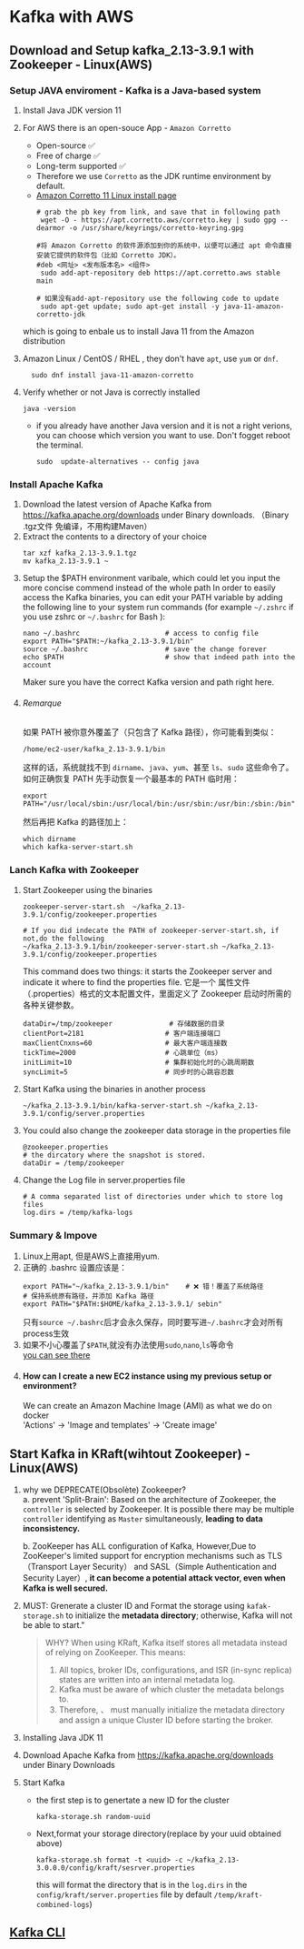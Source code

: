 # Kafka with AWS
## Download and Setup kafka_2.13-3.9.1 with Zookeeper - Linux(AWS)   
### Setup JAVA enviroment - Kafka is a Java-based system
1.  Install Java JDK version 11 
2.  For AWS there is an open-souce App - `Amazon Corretto` 
     - Open-source ✅
     - Free of charge ✅
     - Long-term supported ✅  
     - Therefore we use `Corretto` as the JDK runtime environment by default.
     - [ Amazon Corretto 11 Linux install page](https://docs.aws.amazon.com/corretto/latest/corretto-11-ug/linux-info.html)  
         ```
         # grab the pb key from link, and save that in following path     
          wget -O - https://apt.corretto.aws/corretto.key | sudo gpg --dearmor -o /usr/share/keyrings/corretto-keyring.gpg
         
         #将 Amazon Corretto 的软件源添加到你的系统中，以便可以通过 apt 命令直接安装它提供的软件包（比如 Corretto JDK）。  
         #deb <网址> <发布版本名> <组件> 
          sudo add-apt-repository deb https://apt.corretto.aws stable main
         
         # 如果没有add-apt-repository use the following code to update
          sudo apt-get update; sudo apt-get install -y java-11-amazon-corretto-jdk
         ```  
      which is going to enbale us to install Java 11 from the Amazon distribution
 3.  Amazon Linux / CentOS / RHEL , they don't have `apt`, use `yum` or `dnf`.  
     ```
       sudo dnf install java-11-amazon-corretto  
       ```

 4. Verify whether or not Java is correctly installed  
       ```
       java -version  
       ```
     - if you already have another Java version and it is not a right verions, you can choose which version you want to use. Don't fogget reboot the terminal.  
       ```
       sudo  update-alternatives -- config java
       ```
    
### Install Apache Kafka  
1. Download the latest version of Apache Kafka from https://kafka.apache.org/downloads under Binary downloads. （Binary .tgz文件 免编译，不用构建Maven）
2. Extract the contents to a directory of your choice
   ```
   tar xzf kafka_2.13-3.9.1.tgz  
   mv kafka_2.13-3.9.1 ~
   ```
3. Setup the $PATH environment varibale, which could let you input the more concise commend instead of the whole path
   In order to easily access the Kafka binaries, you can edit your PATH variable by adding the following line to your system run commands (for example `~/.zshrc` if you use zshrc or `~/.bashrc` for Bash ):
   ```
   nano ~/.bashrc                     # access to config file
   export PATH="$PATH:~/kafka_2.13-3.9.1/bin"
   source ~/.bashrc                   # save the change forever
   echo $PATH                         # show that indeed path into the account
   ```
   Maker sure you have the correct Kafka version and path right here.
4. ###### Remarque
   如果 PATH 被你意外覆盖了（只包含了 Kafka 路径），你可能看到类似：
   ```
   /home/ec2-user/kafka_2.13-3.9.1/bin
   ```
   这样的话，系统就找不到 `dirname`、`java`、`yum`、甚至 `ls`、`sudo` 这些命令了。
   如何正确恢复 PATH
   先手动恢复一个最基本的 PATH 临时用：
   ```
   export PATH="/usr/local/sbin:/usr/local/bin:/usr/sbin:/usr/bin:/sbin:/bin"
   ```
   然后再把 Kafka 的路径加上：
   ```
   which dirname
   which kafka-server-start.sh
   ```
   

   
### Lanch Kafka with Zookeeper  
1. Start Zookeeper using the binaries
   ```
   zookeeper-server-start.sh  ~/kafka_2.13-3.9.1/config/zookeeper.properties
   
   # If you did indecate the PATH of zookeeper-server-start.sh, if not,do the following
   ~/kafka_2.13-3.9.1/bin/zookeeper-server-start.sh ~/kafka_2.13-3.9.1/config/zookeeper.properties
   ```
   This command does two things: it starts the Zookeeper server and indicate it where to find the properties file.
   它是一个 属性文件（.properties）格式的文本配置文件，里面定义了 Zookeeper 启动时所需的各种关键参数。
   ```
   dataDir=/tmp/zookeeper              # 存储数据的目录
   clientPort=2181                    # 客户端连接端口
   maxClientCnxns=60                  # 最大客户端连接数
   tickTime=2000                      # 心跳单位（ms）
   initLimit=10                       # 集群初始化时的心跳周期数
   syncLimit=5                        # 同步时的心跳容忍数
   ```
2. Start Kafka using the binaries in another process
   ```
   ~/kafka_2.13-3.9.1/bin/kafka-server-start.sh ~/kafka_2.13-3.9.1/config/server.properties
   ```
3. You could also change the zookeeper data storage in the properties file
   ```
   @zookeeper.properties
   # the dircatory where the snapshot is stored.
   dataDir = /temp/zookeeper
   ```
4. Change the Log file in server.properties file
   ```
   # A comma separated list of directories under which to store log files
   log.dirs = /temp/kafka-logs
   ```
### Summary & Impove
1. Linux上用apt, 但是AWS上直接用yum.
2. 正确的 .bashrc 设置应该是：
   ```
   export PATH="~/kafka_2.13-3.9.1/bin"    # ❌ 错！覆盖了系统路径
   # 保持系统原有路径，并添加 Kafka 路径
   export PATH="$PATH:$HOME/kafka_2.13-3.9.1/ sebin"
   ```
   只有`source ~/.bashrc`后才会永久保存，同时要写进`~/.bashrc`才会对所有process生效
3. 如果不小心覆盖了`$PATH`,就没有办法使用`sudo`,`nano`,`ls`等命令  
   [you can see there](#Remarque)
4. #### How can I create a new EC2 instance using my previous setup or environment?
   We can create an Amazon Machine Image (AMI) as what we do on docker  
   'Actions' → 'Image and templates' → 'Create image'

## Start Kafka in KRaft(wihtout Zookeeper) - Linux(AWS)    
1. why we DEPRECATE(Obsolète) Zookeeper?  
   a. prevent 'Split-Brain': Based on the architecture of Zookeeper, the `controller` is selected by Zookeeper.
   It is possible there may be multiple `controller` identifying as `Master` simultaneously, **leading to data inconsistency.**

   b. ZooKeeper has ALL configuration of Kafka, However,Due to ZooKeeper's limited support for encryption mechanisms such as TLS（Transport Layer Security） and SASL（Simple Authentication and Security Layer）, **it can become a potential attack vector, even when Kafka is well secured.**
   
2. MUST: Grenerate a cluster ID and Format the storage using `kafak-storage.sh` to initialize the **metadata directory**; otherwise, Kafka will not be able to start."  
    > WHY?
    >When using KRaft, Kafka itself stores all metadata instead of relying on ZooKeeper. This means:  
    > 1. All topics, broker IDs, configurations, and ISR (in-sync replica) states are written into an internal metadata log.  
    > 2. Kafka must be aware of which cluster the metadata belongs to.  
    > 3. Therefore, 、 must manually initialize the metadata directory and assign a unique Cluster ID before starting the broker.

3. Installing Java JDK 11
4. Download Apache Kafka from https://kafka.apache.org/downloads under Binary Downloads
5. Start Kafka
   - the first step is to genertate a new ID for the cluster  
     ```
     kafka-storage.sh random-uuid
     ```
   - Next,format your storage directory(replace <uuid> by your uuid obtained above)
     ```
     kafka-storage.sh format -t <uuid> -c ~/kafka_2.13-3.0.0.0/config/kraft/sesrver.properties
     ```  
     this will format the directory that is in the `log.dirs` in the `config/kraft/server.properties` file by default `/temp/kraft-combined-logs`)
  
## [Kafka CLI](https://github.com/ye-WANG-Efrei/Data-Engineer-Ex./blob/main/Kafka_AWS/Kafka%20CLI.md)
